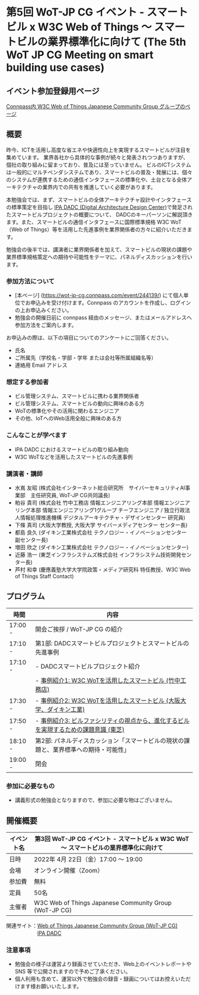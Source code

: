 # 第5回 WoT-JP CG イベント - スマートビル x W3C Web of Things ～ スマートビルの業界標準化に向けて (The 5th WoT JP CG Meeting on smart building use cases)

## イベント参加登録用ページ

[Connpass内 W3C Web of Things Japanese Community Group グループのページ](https://wot-jp-cg.connpass.com/event/244139/) 

## 概要

昨今、ICTを活用し高度な省エネや快適性向上を実現するスマートビルが注目を集めています。
業界各社から具体的な事例が続々と発表されつつありますが、個社の取り組みに留まっており、普及には至っていません。
ビルのICTシステムは一般的にマルチベンダシステムであり、スマートビルの普及・発展には、個々のシステムが連携するための通信インタフェースの標準化や、土台となる全体アーキテクチャの業界内での共有を推進していく必要があります。

本勉強会では、まず、スマートビルの全体アーキテクチャ設計やインタフェースの標準策定を目指し [IPA DADC (Digital Architecture Design Center)](https://www.ipa.go.jp/dadc/index.html)で発足されたスマートビルプロジェクトの概要について、
DADCのキーパーソンに解説頂きます。また、スマートビルの通信インタフェースに国際標準規格 W3C WoT（Web of Things）等を活用した先進事例を業界関係者の方々に紹介いただきます。

勉強会の後半では、講演者に業界関係者を加えて、スマートビルの現状の課題や業界標準規格策定への期待や可能性をテーマに、パネルディスカッションを行います。

### 参加方法について
- [本ページ] (https://wot-jp-cg.connpass.com/event/244139/) にて個人単位でお申込みを受け付けます。Connpass のアカウントを作成し、ログインの上お申込みください。
- 勉強会の開催日前に connpass 経由のメッセージ、またはメールアドレスへ参加方法をご案内します。

お申込みの際は、以下の項目についてのアンケートにご回答ください。
- 氏名
- ご所属先（学校名・学部・学年 または会社等所属組織名等）
- 連絡用 Email アドレス

### 想定する参加者
* ビル管理システム、スマートビルに携わる業界関係者
* ビル管理システム、スマートビルの動向に興味のある方
* WoTの標準化やその活用に関わるエンジニア
* その他、IoTへのWeb活用全般に興味のある方

### こんなことが学べます
* IPA DADC におけるスマートビルの取り組み動向
* W3C WoTなどを活用したスマートビルの先進事例

### 講演者・講師
* 水嶌 友昭 (株式会社インターネット総合研究所　サイバーセキュリティAI事業部　主任研究員, WoT-JP CG共同議長)
* 粕谷 貴司 (株式会社 竹中工務店 情報エンジニアリング本部 情報エンジニアリング本部 情報エンジニアリング1グループ チーフエンジニア / 独立行政法人情報処理推進機構 デジタルアーキテクチャ・デザインセンター 研究員)
* 下條 真司 (大阪大学教授, 大阪大学 サイバーメディアセンター センター長)
* 都島 良久 (ダイキン工業株式会社 テクノロジー・イノベーションセンター 副センター長)
* 増田 欣之 (ダイキン工業株式会社 テクノロジー・イノベーションセンター)
* 近藤 浩一 (東芝インフラシステムズ株式会社 インフラシステム技術開発センター長)
* 芦村 和幸 (慶應義塾大学大学院政策・メディア研究科 特任教授、W3C Web of Things Staff Contact)


## プログラム
| 時間    | 内容                                                                                 |
| ------- | ------------------------------------------------------------------------------------ |
| 17:00 - | 開会ご挨拶 / WoT-JP CG の紹介                                                        |
| 17:10 - | 第1部: DADCスマートビルプロジェクトとスマートビルの先進事例                          |
| 17:10 - | - DADCスマートビルプロジェクト紹介                                                   |
|         | - [事例紹介1: W3C WoTを活用したスマートビル (竹中工務店)](./事例紹介１：竹中工務店_20220422.pdf)                              |
| 17:30 - | - [事例紹介2: W3C WoTを活用したスマートビル (大阪大学、ダイキン工業)](./事例紹介２：ダイキン工業_20220422.pdf)                  |
| 17:50 - | - [事例紹介3: ビルファシリティの視点から、進化するビルを実現するための課題意識 (東芝)](事例紹介３：東芝_20220422.pdf) |
| 18:10 - | 第2部: パネルディスカッション「スマートビルの現状の課題と、業界標準への期待・可能性」|
| 19:00 - | 閉会                                                                                 |

### 参加に必要なもの
- 講義形式の勉強会となりますので、参加に必要な物はございません。

## 開催概要
| イベント名 | 第3回 WoT-JP CG イベント - スマートビル x W3C WoT ～ スマートビルの業界標準化に向けて |
| ---------- | ------------------------------------------------------------ |
| 日時       | 2022年 4月 22日（金）17:00 ～ 19:00                          |
| 会場       | オンライン開催（Zoom）                                       |
| 参加費     | 無料                                                         |
| 定員       | 50名                                                         |
| 主催者     | W3C Web of Things Japanese Community Group (WoT-JP CG)       |

関連サイト：[Web of Things Japanese Community Group (WoT-JP CG)](https://wot-jp-cg.netlify.app/#/)<br>
　　　　　　[IPA DADC](https://www.ipa.go.jp/dadc/index.html) 

### 注意事項
- 勉強会の様子は運営より録画させていただき、Web上のイベントレポートや SNS 等で公開されますので予めご了承ください。
- 個人利用も含めて、運営以外で勉強会の録音・録画についてはお控えいただけます様お願いいたします。
